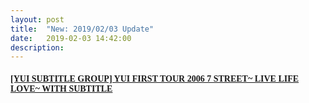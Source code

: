 ```yaml
---
layout: post
title:  "New: 2019/02/03 Update"
date:   2019-02-03 14:42:00
description: 
---
```


<h4 id="yui-subtitle-group-yui-first-tour-2006-7-street-live-life-love-with-subtitle"><a href="https://mega.nz/#!wNkRHaYS!ogOxciiq2WopF3iUivVkLrQ1SdQK4ia9aQ3kzWrFHKk"><font face="Segoe UI Symbol">[YUI SUBTITLE GROUP] YUI FIRST TOUR 2006 7 STREET~ LIVE LIFE LOVE~ WITH SUBTITLE</font></a></h4>
